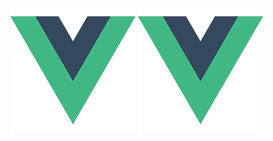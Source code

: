 ![image](https://github.com/wucheng818/tstest/raw/master/src/assets/logo.png)
<img src="https://github.com/wucheng818/tstest/raw/master/src/assets/logo.png">

